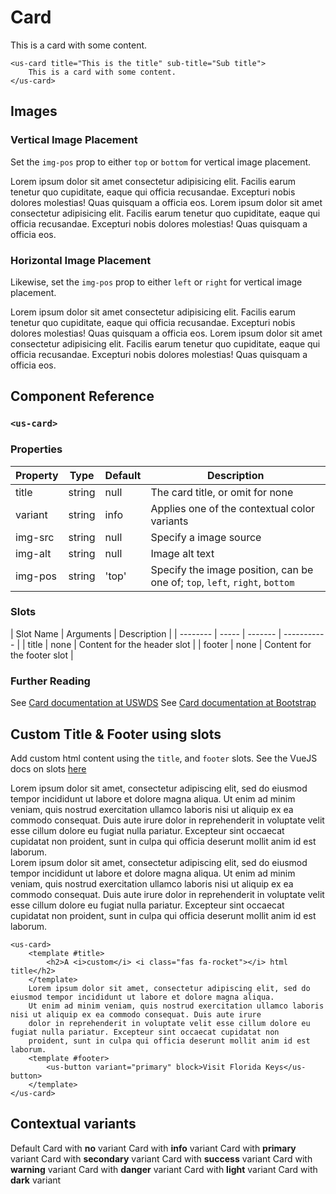# Card

<div class="mt-3 mb-3" style="width: 18rem;">
    <us-card title="This is the title" class="mb-2">This is a card with some content.</us-card>
</div>

```vue
<us-card title="This is the title" sub-title="Sub title">
    This is a card with some content.
</us-card>
```

## Images

### Vertical Image Placement

Set the `img-pos` prop to either `top` or `bottom` for vertical image placement.

<div class="mt-3 mb-3">    
    <us-row gutter="3">
        <us-col>
            <us-card 
                title="Card with media" 
                img-src="https://designsystem.digital.gov/img/introducing-uswds-2-0/built-to-grow--alt.jpg"
                img-pos="top"
            >
                Lorem ipsum dolor sit amet consectetur adipisicing elit. Facilis earum tenetur quo cupiditate, eaque qui officia recusandae. Excepturi nobis dolores molestias! Quas quisquam a officia eos.
                <template #footer>
                    <us-button variant="primary" block>Visit Florida Keys</us-button>
                </template>
            </us-card>         
        </us-col>
        <us-col>
            <us-card 
                title="Card with media" 
                img-src="https://designsystem.digital.gov/img/introducing-uswds-2-0/built-to-grow--alt.jpg"
                img-pos="bottom"
            >
                Lorem ipsum dolor sit amet consectetur adipisicing elit. Facilis earum tenetur quo cupiditate, eaque qui officia recusandae. Excepturi nobis dolores molestias! Quas quisquam a officia eos.
                <template #footer>
                    <us-button variant="primary" block>Visit Florida Keys</us-button>
                </template>
            </us-card>           
        </us-col>
    </us-row>  
</div>

### Horizontal Image Placement

Likewise, set the `img-pos` prop to either `left` or `right` for vertical image placement.

<div class="mt-3 mb-3">
    <us-row>
        <us-col>
            <us-card 
                title="Card with media" 
                subTitle="Image Left"
                img-src="https://www.fillmurray.com/640/360"
                img-pos="left"
            >
                Lorem ipsum dolor sit amet consectetur adipisicing elit. Facilis earum tenetur quo cupiditate, eaque qui officia recusandae. Excepturi nobis dolores molestias! Quas quisquam a officia eos.
                <template #footer>
                    <us-button variant="primary" block>Visit Florida Keys</us-button>
                </template>
            </us-card>           
        </us-col>
        <us-col>
            <us-card 
                title="Card with media" 
                subTitle="Image Right"
                img-src="https://www.fillmurray.com/640/360"
                img-pos="right"
            >
                <template #header>
                    Flag Card
                </template>
                Lorem ipsum dolor sit amet consectetur adipisicing elit. Facilis earum tenetur quo cupiditate, eaque qui officia recusandae. Excepturi nobis dolores molestias! Quas quisquam a officia eos.
                <template #footer>
                    <us-button variant="primary" block>Visit Florida Keys</us-button>
                </template>
            </us-card>         
        </us-col>
    </us-row>
</div>


## Component Reference

### `<us-card>`

### Properties 

| Property | Type  | Default | Description |
| -------- | ----- | ------- | ----------- | 
| title  | string | null | The card title, or omit for none |
| variant  | string | info | Applies one of the contextual color variants |
| img-src | string | null | Specify a image source |
| img-alt | string | null | Image alt text | 
| img-pos | string | 'top' | Specify the image position, can be one of; `top`, `left`, `right`, `bottom`|

### Slots

| Slot Name | Arguments | Description |
| -------- | ----- | ------- | ----------- | 
| title  | none | Content for the header slot |
| footer  | none | Content for the footer slot |

### Further Reading

See [Card documentation at USWDS](https://designsystem.digital.gov/components/card/)
See [Card documentation at Bootstrap](https://getbootstrap.com/docs/5.1/components/card/)







## Custom Title & Footer using slots

Add custom html content using the `title`, and  `footer` slots. See the VueJS docs on slots [here](https://vuejs.org/v2/guide/components-slots.html)

<div class="mt-3 mb-3">
    <us-card class="m-2" title="This is a card with a custom footer">
        Lorem ipsum dolor sit amet, consectetur adipiscing elit, sed do eiusmod tempor incididunt ut labore et dolore magna aliqua. 
        Ut enim ad minim veniam, quis nostrud exercitation ullamco laboris nisi ut aliquip ex ea commodo consequat. Duis aute irure 
        dolor in reprehenderit in voluptate velit esse cillum dolore eu fugiat nulla pariatur. Excepteur sint occaecat cupidatat non 
        proident, sunt in culpa qui officia deserunt mollit anim id est laborum.
        <template #footer>
            <us-button variant="primary" block>Visit Florida Keys</us-button>
        </template>
    </us-card>
</div>

<div class="mt-3 mb-3">
    <us-card class="m-2">
        <template #title>
            <h2>A <i>custom</i> <i class="fas fa-rocket"></i> html title</h2>
        </template>
        Lorem ipsum dolor sit amet, consectetur adipiscing elit, sed do eiusmod tempor incididunt ut labore et dolore magna aliqua. 
        Ut enim ad minim veniam, quis nostrud exercitation ullamco laboris nisi ut aliquip ex ea commodo consequat. Duis aute irure 
        dolor in reprehenderit in voluptate velit esse cillum dolore eu fugiat nulla pariatur. Excepteur sint occaecat cupidatat non 
        proident, sunt in culpa qui officia deserunt mollit anim id est laborum.
        <template #footer>
            <us-button variant="primary" block>Visit Florida Keys</us-button>
        </template>
    </us-card>
</div>

```vue
<us-card>
    <template #title>
        <h2>A <i>custom</i> <i class="fas fa-rocket"></i> html title</h2>
    </template>
    Lorem ipsum dolor sit amet, consectetur adipiscing elit, sed do eiusmod tempor incididunt ut labore et dolore magna aliqua. 
    Ut enim ad minim veniam, quis nostrud exercitation ullamco laboris nisi ut aliquip ex ea commodo consequat. Duis aute irure 
    dolor in reprehenderit in voluptate velit esse cillum dolore eu fugiat nulla pariatur. Excepteur sint occaecat cupidatat non 
    proident, sunt in culpa qui officia deserunt mollit anim id est laborum.
    <template #footer>
        <us-button variant="primary" block>Visit Florida Keys</us-button>
    </template>
</us-card>
```




## Contextual variants

<div class="mt-3 mb-3">
    <us-card title="A basic card" class="my-2 " style="width: 18rem;">Default Card with <strong>no</strong> variant</us-card>
    <us-card title="A info card" variant="info" class="my-2 " style="width: 18rem;">Card with <strong>info</strong> variant</us-card>
    <us-card title="A primary card" variant="primary" class="my-2 " style="width: 18rem;">Card with <strong>primary</strong> variant</us-card>
    <us-card title="A secondary card" variant="secondary" class="my-2 " style="width: 18rem;">Card with <strong>secondary</strong> variant</us-card>
    <us-card title="A success card" variant="success" class="my-2 " style="width: 18rem;">Card with <strong>success</strong> variant</us-card>
    <us-card title="A warning card" variant="warning" class="my-2 " style="width: 18rem;">Card with <strong>warning</strong> variant</us-card>
    <us-card title="A danger card" variant="danger" class="my-2 " style="width: 18rem;">Card with <strong>danger</strong> variant</us-card>
    <us-card title="A light card" variant="light" class="my-2 " style="width: 18rem;">Card with <strong>light</strong> variant</us-card>
    <us-card title="A dark card" variant="dark" class="my-2 " style="width: 18rem;">Card with <strong>dark</strong> variant</us-card>
</div>
